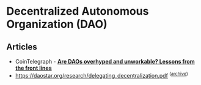 # Decentralized Autonomous Organization (DAO)

## Articles

- CoinTelegraph - [**Are DAOs overhyped and unworkable? Lessons from the front lines**](https://cointelegraph.com/magazine/dao-hyped-voting-decentralization/)
- https://daostar.org/research/delegating_decentralization.pdf
  <sup>([archive](http://web.archive.org/web/20251020173816/https://daostar.org/research/delegating_decentralization.pdf))</sup>

